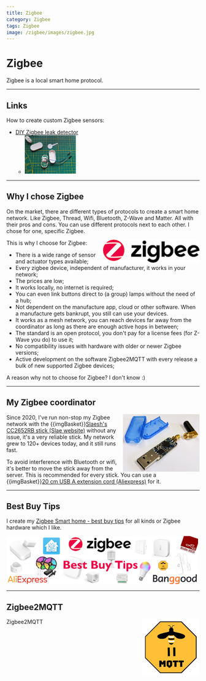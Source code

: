 ```yaml
---
title: Zigbee
category: Zigbee
tags: Zigbee
image: /zigbee/images/zigbee.jpg
---
```


# Zigbee

Zigbee is a local smart home protocol.

---

## Links

How to create custom Zigbee sensors:

[//]: # (* [DIY Zigbee chair occupancy sensor]&#40;zigbee_chair_occupancy_sensor&#41;)
* [DIY Zigbee leak detector](zigbee_water_leak_sensor)
  * <a href="zigbee_water_leak_sensor"><img src="images_leak/leak_sensor_assemblage.jpg" alt="diy zigbee leak sensor assemblage" height="100px"/></a>

---

## Why I chose Zigbee

On the market, there are different types of protocols to create a smart home network. Like Zigbee, Thread, Wifi, Bluetooth, Z-Wave and Matter. All with their pros and cons. You can use different protocols next to each other. I chose for one, specific Zigbee.

<img src="images/zigbee.jpg" alt="zigbee" height="60px" style="margin-left:15px;float:right"/>

This is why I choose for Zigbee:
* There is a wide range of sensor and actuator types available;
* Every zigbee device, independent of manufacturer, it works in your network;
* The prices are low;
* It works locally, no internet is required;
* You can even link buttons direct to (a group) lamps without the need of a hub;
* Not dependent on the manufacture app, cloud or other software. When a manufacture gets bankrupt, you still can use your devices.
* It works as a mesh network, you can reach devices far away from the coordinator as long as there are enough active hops in between;
* The standard is an open protocol, you don't pay for a license fees (for Z-Wave you do) to use it;
* No compatibility issues with hardware with older or newer Zigbee versions;
* Active development on the software Zigbee2MQTT with every release a bulk of new supported Zigbee devices;

A reason why not to choose for Zigbee? I don't know :)

---

## My Zigbee coordinator

<a href="https://slae.sh/projects/cc2652/" target="_blank">
<img src="../buy/images_zigbee/slaesh_zigbee_stick_CC2652RB.jpg" alt="Slaesh's CC2652RB stick" height="150px" style="margin-left:15px;float:right"/></a>

Since 2020, I've run non-stop my Zigbee network with the {{imgBasket}}<a href="https://slae.sh/projects/cc2652/" target="_blank">Slaesh's CC2652RB stick (Slae website)</a> without any issue, it's a very reliable stick.
My network grew to 120+ devices today, and it still runs fast.

To avoid interference with Bluetooth or wifi,
it's better to move the stick away from the server. This is recommended for every stick.
You can use a {{imgBasket}}<a href="https://s.click.aliexpress.com/e/_m0Tzory" target="_blank">20 cm USB A extension cord (Aliexpress)</a> for it.

---

## Best Buy Tips

I create my [Zigbee Smart home - best buy tips](../buy/smart_home_best_buy_tips) for all kinds or Zigbee hardware which I like.

<a href="../buy/smart_home_best_buy_tips">
<img src="../buy/images_zigbee/zigbee_banner.png" width="500px">
</a>

---

## Zigbee2MQTT

<img src="images/zigbee2mqtt.png" alt="" height="150px" style="margin-left:15px;float:right"/></a>
Zigbee2MQTT 
